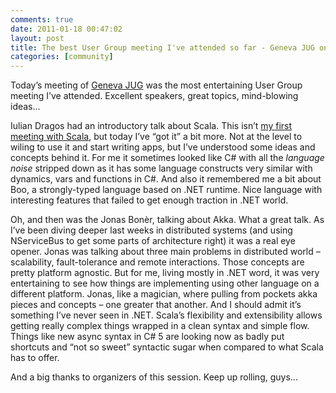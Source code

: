 ```yaml
---
comments: true
date: 2011-01-18 00:47:02
layout: post
title: The best User Group meeting I've attended so far - Geneva JUG on Scala & Akka
categories: [community]
---
```


Today’s meeting of [Geneva JUG](http://genevajug.ch/) was the most entertaining User Group meeting I’ve attended. Excellent speakers, great topics, mind-blowing ideas...

Iulian Dragos had an introductory talk about Scala. This isn’t [my first meeting with Scala](/blog/2010/01/31/have-been-in-the-aliens-camp-twice/), but today I’ve “got it” a bit more. Not at the level to wiling to use it and start writing apps, but I’ve understood some ideas and concepts behind it. For me it sometimes looked like C# with all the *language noise* stripped down as it has some language constructs very similar with dynamics, vars and functions in C#. And also it remembered me a bit about Boo, a strongly-typed language based on .NET runtime. Nice language with interesting features that failed to get enough traction in .NET world.

Oh, and then was the Jonas Bonèr, talking about Akka. What a great talk. As I’ve been diving deeper last weeks in distributed systems (and using NServiceBus to get some parts of architecture right) it was a real eye opener. Jonas was talking about three main problems in distributed world – scalability, fault-tolerance and remote interactions. Those concepts are pretty platform agnostic. But for me, living mostly in .NET word, it was very entertaining to see how things are implementing using other language on a different platform. Jonas, like a magician, where pulling from pockets akka pieces and concepts – one greater that another. And I should admit it’s something I’ve never seen in .NET. Scala’s flexibility and extensibility allows getting really complex things wrapped in a clean syntax and simple flow. Things like new async syntax in C# 5 are looking now as badly put shortcuts and “not so sweet” syntactic sugar when compared to what Scala has to offer. 

And a big thanks to organizers of this session. Keep up rolling, guys...
